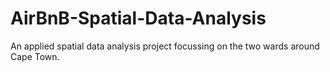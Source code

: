 # AirBnB-Spatial-Data-Analysis
An applied spatial data analysis project focussing on the two wards around Cape Town.
